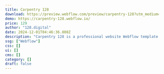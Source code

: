 ```yaml
---
title: Carpentry 128
download: https://preview.webflow.com/preview/carpentry-128?utm_medium=preview_link&utm_source=dashboard&utm_content=carpentry-128&preview=1b879e4e9dbfa12b798d6699d5d1114d&workflow=preview
demo: https://carpentry-128.webflow.io/
price: 129
author: "128.digital"
date: 2024-12-01T04:46:36.808Z
description: "Carpentry 128 is a professional website Webflow template for Carpentry and Woodwork websites. It suits carpenter, craftman, architecture, construction, remodeling, renovation, wood, forestry, crafts, crafter, wood manufacturing websites."
ssg: ["Webflow"]
css: []
ui: []
cms: []
category: []
draft: false
---
```

